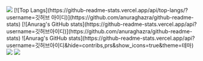 <img src="https://capsule-render.vercel.app/api?type=waving&color=BDBDC8&height=150&section=header" />
[![Top Langs](https://github-readme-stats.vercel.app/api/top-langs/?username=깃허브 아이디)](https://github.com/anuraghazra/github-readme-stats)
[![Anurag's GitHub stats](https://github-readme-stats.vercel.app/api?username=깃허브아이디)](https://github.com/anuraghazra/github-readme-stats)
![Anurag's GitHub stats](https://github-readme-stats.vercel.app/api?username=깃허브아이디&hide=contribs,prs&show_icons=true&theme=테마)
<a href="https://www.instagram.com/"><img src="https://img.shields.io/badge/Instagram-E4405F?style=flat-square&logo=Instagram&logoColor=white"/></a>




<img src="https://capsule-render.vercel.app/api?type=waving&color=BDBDC8&height=150&section=footer" />
